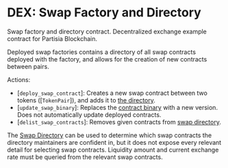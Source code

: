 
# DEX: Swap Factory and Directory

Swap factory and directory contract. Decentralized exchange example contract for Partisia Blockchain.

Deployed swap factories contains a directory of all swap contracts deployed
with the factory, and allows for the creation of new contracts between pairs.

Actions:

- [`deploy_swap_contract`]: Creates a new swap contract between two tokens ([`TokenPair`]), and adds it to [the directory](SwapFactoryState::swap_contracts).
- [`update_swap_binary`]: Replaces the [contract binary](SwapFactoryState::swap_contract_binary) with a new version.
  Does not automatically update deployed contracts.
- [`delist_swap_contracts`]: Removes given contracts from [swap directory](SwapFactoryState::swap_contracts).

The [Swap Directory](SwapFactoryState::swap_contracts) can be used to determine
which swap contracts the directory maintainers are confident in, but it does
not expose every relevant detail for selecting swap contracts. Liquidity amount
and current exchange rate must be queried from the relevant swap contracts.

